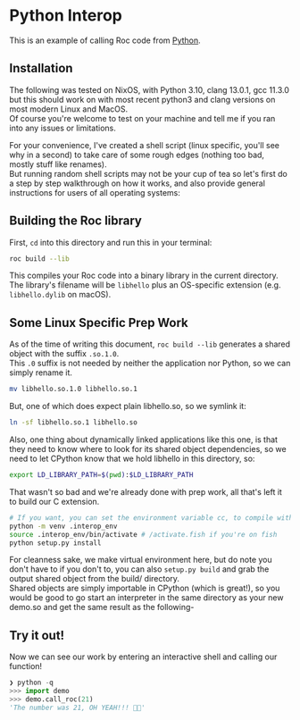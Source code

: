 # Python Interop

This is an example of calling Roc code from [Python](https://www.python.org/).

## Installation

The following was tested on NixOS, with Python 3.10, clang 13.0.1, gcc 11.3.0 but this should work on with most recent python3 and clang versions on most modern Linux and MacOS.\
Of course you're welcome to test on your machine and tell me if you ran into any issues or limitations.

For your convenience, I've created a shell script (linux specific, you'll see why in a second) to take care of some rough edges (nothing too bad, mostly stuff like renames).\
But running random shell scripts may not be your cup of tea so let's first do a step by step walkthrough on how it works, and also provide general instructions for users of all operating systems:

## Building the Roc library

First, `cd` into this directory and run this in your terminal:

```sh
roc build --lib
```

This compiles your Roc code into a binary library in the current directory. The library's filename will be `libhello` plus an OS-specific extension (e.g. `libhello.dylib` on macOS).

## Some Linux Specific Prep Work
As of the time of writing this document, `roc build --lib` generates a shared object with the suffix `.so.1.0`.\
This `.0` suffix is not needed by neither the application nor Python, so we can simply rename it.

``` sh
mv libhello.so.1.0 libhello.so.1
```
But, one of which does expect plain libhello.so, so we symlink it:

```sh
ln -sf libhello.so.1 libhello.so
```

Also, one thing about dynamically linked applications like this one, is that they need to know where to look for its shared object dependencies, so we need to let CPython know that we hold libhello in this directory, so:

``` sh
export LD_LIBRARY_PATH=$(pwd):$LD_LIBRARY_PATH
```

That wasn't so bad and we're already done with prep work, all that's left it to build our C extension.

``` sh
# If you want, you can set the environment variable cc, to compile with clang instead of gcc
python -m venv .interop_env
source .interop_env/bin/activate # /activate.fish if you're on fish
python setup.py install
```
For cleanness sake, we make virtual environment here, but do note you don't have to if you don't to, you can also `setup.py build` and grab the output shared object from the build/ directory.\
Shared objects are simply importable in CPython (which is great!), so you would be good to go start an interpreter in the same directory as your new demo.so and get the same result as the following-

## Try it out!

Now we can see our work by entering an interactive shell and calling our function!

```py
❯ python -q
>>> import demo
>>> demo.call_roc(21)
'The number was 21, OH YEAH!!! 🤘🤘'
```
